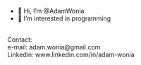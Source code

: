 - 👋 Hi, I’m @AdamWonia
- 👀 I’m interested in programming

<br>
Contact: <br>
e-mail: adam.wonia@gmail.com <br>
Linkedin: www.linkedin.com/in/adam-wonia <br>


<!---
AdamWonia/AdamWonia is a ✨ special ✨ repository because its `README.md` (this file) appears on your GitHub profile.
You can click the Preview link to take a look at your changes.
--->
